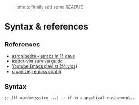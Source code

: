 > time to finally add some _README_

# Syntax & references
## References
- [aaron bedra - emacs in 14 days](http://aaronbedra.com/emacs.d/)
- [leader-vim survival guide](http://bling.github.io/blog/2013/10/27/emacs-as-my-leader-vim-survival-guide/)
- [Youtube Emacs playlist (24 vids)](https://www.youtube.com/watch?v=d6iY_1aMzeg&list=PLX2044Ew-UVVv31a0-Qn3dA6Sd_-NyA1n)
- [organizing emacs config](http://ergoemacs.org/emacs/organize_your_dot_emacs.html)

## Syntax
```emacs-lisp
;; (if window-system ...) ;; if in a graphical environment..
```
